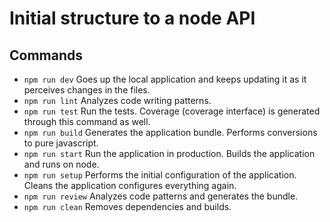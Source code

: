 # Initial structure to a node API

## Commands
- `npm run dev` Goes up the local application and keeps updating it as it perceives changes in the files.
- `npm run lint` Analyzes code writing patterns.
- `npm run test` Run the tests. Coverage (coverage interface) is generated through this command as well.
- `npm run build` Generates the application bundle. Performs conversions to pure javascript.
- `npm run start` Run the application in production. Builds the application and runs on node.
- `npm run setup` Performs the initial configuration of the application. Cleans the application configures everything again.
- `npm run review` Analyzes code patterns and generates the bundle.
- `npm run clean` Removes dependencies and builds.